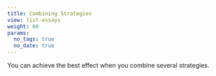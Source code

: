 ```yaml
---
title: Combining Strategies
view: list-essays
weight: 60
params:
  no_tags: true
  no_date: true
---
```


You can achieve the best effect when you combine several strategies.
